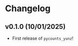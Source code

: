 # Changelog

<!--next-version-placeholder-->

## v0.1.0 (10/01/2025)

- First release of `pycounts_yunz`!